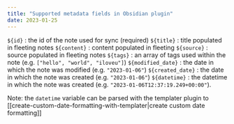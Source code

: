 ```yaml
---
title: "Supported metadata fields in Obsidian plugin"
date: 2023-01-25
---
```

`${id}` : the id of the note used for sync (required)
`${title}` : title populated in fleeting notes
`${content}` : content populated in fleeting
`${source}` : source populated in fleeting notes
`${tags}` : an array of tags used within the note (e.g. `["hello", "world", "iloveu"]`)
`${modified_date}` : the date in which the note was modified (e.g. `"2023-01-06"`)
`${created_date}` : the date in which the note was created (e.g. `"2023-01-06"`)
`${datetime}` : the datetime in which the note was created (e.g. `"2023-01-06T12:37:19.249+00:00"`). 

Note: the `datetime` variable can be parsed with the templater plugin to [[create-custom-date-formatting-with-templater|create custom date formatting]]